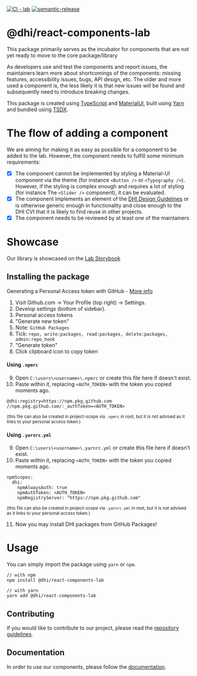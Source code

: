 <div align="left">

[![CI - lab](https://github.com/DHI/react-components/actions/workflows/main-lab.yml/badge.svg)](https://github.com/DHI/react-components/actions/workflows/main-lab.yml)
[![semantic-release](https://img.shields.io/badge/%20%20%F0%9F%93%A6%F0%9F%9A%80-semantic--release-e10079.svg)](https://github.com/semantic-release/semantic-release)
</div>
<h1 align="left">@dhi/react-components-lab</h1> 

This package primarily serves as the incubator for components that are not yet ready to move to the core package/library
 
As developers use and test the components and report issues, the maintainers learn more about shortcomings of the components: missing features, accessibility issues, bugs, API design, etc. The older and more used a component is, the less likely it is that new issues will be found and subsequently need to introduce breaking changes.

This package is created using [TypeScript](https://www.typescriptlang.org/) and [MaterialUI](https://material-ui.com/), built using [Yarn](https://classic.yarnpkg.com/en/) and bundled using [TSDX](https://tsdx.io/).

# The flow of adding a component   

We are aiming for making it as easy as possible for a component to be added to the lab. However, the component needs to fulfill some minimum requirements:

* [x] The component cannot be implemented by styling a Material-UI component via the theme (for instance `<Button />` or `<Typography />`). However, if the styling is complex enough and requires a lot of styling (for instance The `<Slider />` component), it can be evaluated.
* [x] The component implements an element of the [DHI Design Guidelines](https://www.figma.com/file/pSfX5GNsa6xhKGbi3DWQtn/DHI-Official-Guidelines) or is otherwise generic enough in functionality and close enough to the DHI CVI that it is likely to find reuse in other projects.
* [x] The component needs to be reviewed by at least one of the maintainers 

# Showcase  
 
Our library is showcased on the [Lab Storybook](https://react-components-lab.dhigroup.com/)
 
## Installing the package

Generating a Personal Access token with GitHub - [More info](https://help.github.com/en/github/authenticating-to-github/creating-a-personal-access-token-for-the-command-line)

1. Visit Github.com &rarr; Your Profile (top right) &rarr; Settings.
2. Develop settings (bottom of sidebar).
3. Personal access tokens
4. "Generate new token"
5. Note: `GitHub Packages`
6. Tick: `repo, write:packages, read:packages, delete:packages, admin:repo_hook`
7. "Generate token"
8. Click clipboard icon to copy token

#### Using `.npmrc`

9. Open `C:\users\<username>\.npmrc` or create this file here if doesn't exist.
10. Paste within it, replacing `<AUTH_TOKEN>` with the token you copied moments ago.

```
@dhi:registry=https://npm.pkg.github.com
//npm.pkg.github.com/:_authToken=<AUTH_TOKEN>
```

<sup>(this file can also be created in project-scope via `.npmrc` in root, but it is not advised as it links to your personal access token.)</sup>

#### Using `.yarnrc.yml`

9. Open `C:\users\<username>\.yarnrc.yml` or create this file here if doesn't exist.
10. Paste within it, replacing `<AUTH_TOKEN>` with the token you copied moments ago.

```
npmScopes:
  dhi:
    npmAlwaysAuth: true
    npmAuthToken: <AUTH_TOKEN>
    npmRegistryServer: "https://npm.pkg.github.com"
```

<sup>(this file can also be created in project-scope via `.yarnrc.yml` in root, but it is not advised as it links to your personal access token.)</sup>

11. Now you may install DHI packages from GitHub Packages!

# Usage

You can simply import the package using `yarn` or `npm`.

```
// with npm
npm install @dhi/react-components-lab

// with yarn
yarn add @dhi/react-components-lab
```

## Contributing

If you would like to contribute to our project, please read the [repository guidelines](./docs/CONTRIBUTING.md).

## Documentation

In order to use our components, please follow the [documentation](https://storybooklab.z16.web.core.windows.net/).
